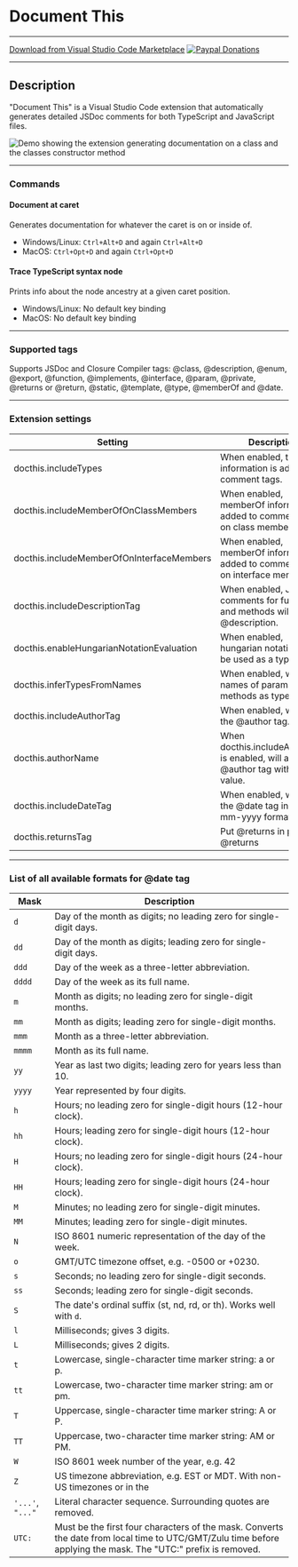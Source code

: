 # Document This

---

[Download from Visual Studio Code Marketplace](https://marketplace.visualstudio.com/items?itemName=oouo-diogo-perdigao.docthis)
[![Paypal Donations](https://www.paypalobjects.com/en_US/i/btn/btn_donate_SM.gif)](https://www.paypal.com/cgi-bin/webscr?cmd=_s-xclick&hosted_button_id=GG4X8R7UTV3AN&source=url)

---

## Description

"Document This" is a Visual Studio Code extension that automatically generates detailed JSDoc comments for both TypeScript and JavaScript files.

 ![Demo showing the extension generating documentation on a class and the classes constructor method](images/demo.gif)

---

### Commands

#### Document at caret

Generates documentation for whatever the caret is on or inside of.

* Windows/Linux: `Ctrl+Alt+D` and again `Ctrl+Alt+D`
* MacOS: `Ctrl+Opt+D` and again `Ctrl+Opt+D`

#### Trace TypeScript syntax node

Prints info about the node ancestry at a given caret position.

* Windows/Linux: No default key binding
* MacOS: No default key binding

---

### Supported tags

Supports JSDoc and Closure Compiler tags: @class, @description, @enum, @export, @function, @implements, @interface, @param, @private, @returns or @return, @static, @template, @type, @memberOf and @date.

---

### Extension settings

| Setting | Description | Default |
|----|----|----|
| docthis.includeTypes | When enabled, type information is added to comment tags. | True |
| docthis.includeMemberOfOnClassMembers | When enabled, memberOf information is added to comment tags on class members. | True |
| docthis.includeMemberOfOnInterfaceMembers | When enabled, memberOf information is added to comment tags on interface members. | True |
| docthis.includeDescriptionTag | When enabled, JSDoc comments for functions and methods will include @description. | False |
| docthis.enableHungarianNotationEvaluation | When enabled, hungarian notation will be used as a type hint. | False |
| docthis.inferTypesFromNames | When enabled, will use names of params & methods as type hints. | False |
| docthis.includeAuthorTag | When enabled, will add the @author tag. | False |
| docthis.authorName | When docthis.includeAuthorTag is enabled, will add @author tag with this value. | None: Set the text for this tag by adding docthis.authorName to your settings file. |
| docthis.includeDateTag | When enabled, will add the @date tag in dd-mm-yyyy format. | False |
| docthis.returnsTag | Put @returns in place of @returns | False |

---

### List of all available formats for @date tag

| Mask | Description |
|----|----|
| `d` | Day of the month as digits; no leading zero for single-digit days. |
| `dd` | Day of the month as digits; leading zero for single-digit days. |
| `ddd` | Day of the week as a three-letter abbreviation. |
| `dddd` | Day of the week as its full name. |
| `m` | Month as digits; no leading zero for single-digit months. |
| `mm` | Month as digits; leading zero for single-digit months. |
| `mmm` | Month as a three-letter abbreviation. |
| `mmmm` | Month as its full name. |
| `yy` | Year as last two digits; leading zero for years less than 10. |
| `yyyy` | Year represented by four digits. |
| `h` | Hours; no leading zero for single-digit hours (12-hour clock). |
| `hh` | Hours; leading zero for single-digit hours (12-hour clock). |
| `H` | Hours; no leading zero for single-digit hours (24-hour clock). |
| `HH` | Hours; leading zero for single-digit hours (24-hour clock). |
| `M` | Minutes; no leading zero for single-digit minutes. |
| `MM` | Minutes; leading zero for single-digit minutes. |
| `N` | ISO 8601 numeric representation of the day of the week. |
| `o` | GMT/UTC timezone offset, e.g. -0500 or +0230. |
| `s` | Seconds; no leading zero for single-digit seconds. |
| `ss` | Seconds; leading zero for single-digit seconds. |
| `S` | The date's ordinal suffix (st, nd, rd, or th). Works well with `d`. |
| `l` | Milliseconds; gives 3 digits. |
| `L` | Milliseconds; gives 2 digits. |
| `t` | Lowercase, single-character time marker string: a or p. |
| `tt` | Lowercase, two-character time marker string: am or pm. |
| `T` | Uppercase, single-character time marker string: A or P. |
| `TT` | Uppercase, two-character time marker string: AM or PM. |
| `W` | ISO 8601 week number of the year, e.g. 42 |
| `Z` | US timezone abbreviation, e.g. EST or MDT. With non-US timezones or in the |
| `'...'`, `"..."` | Literal character sequence. Surrounding quotes are removed. |
| `UTC:` | Must be the first four characters of the mask. Converts the date from local time to UTC/GMT/Zulu time before applying the mask. The "UTC:" prefix is removed. |
